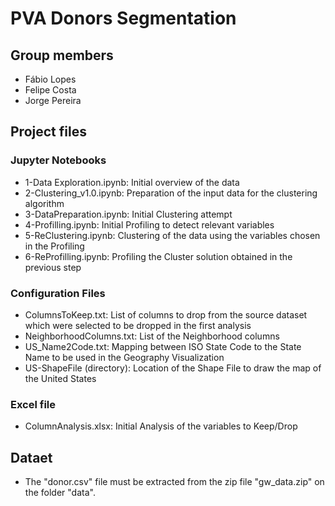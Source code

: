 # PVA Donors Segmentation

## Group members

* Fábio Lopes
* Felipe Costa
* Jorge Pereira

## Project files

### Jupyter Notebooks
* 1-Data Exploration.ipynb: Initial overview of the data
* 2-Clustering_v1.0.ipynb: Preparation of the input data for the clustering algorithm
* 3-DataPreparation.ipynb: Initial Clustering attempt
* 4-Profilling.ipynb: Initial Profiling to detect relevant variables
* 5-ReClustering.ipynb: Clustering of the data using the variables chosen in the Profiling 
* 6-ReProfilling.ipynb: Profiling the Cluster solution obtained in the previous step

### Configuration Files
* ColumnsToKeep.txt: List of columns to drop from the source dataset which were selected to be dropped in the first analysis
* NeighborhoodColumns.txt: List of the Neighborhood columns
* US_Name2Code.txt: Mapping between ISO State Code to the State Name to be used in the Geography Visualization
* US-ShapeFile (directory): Location of the Shape File to draw the map of the United States
### Excel file
* ColumnAnalysis.xlsx: Initial Analysis of the variables to Keep/Drop

## Dataet

* The "donor.csv" file must be extracted from the zip file "gw_data.zip" on the folder "data". 


